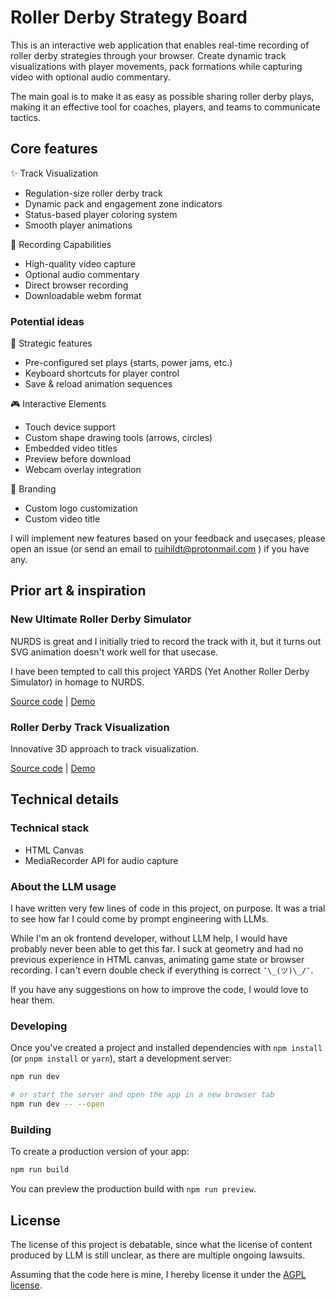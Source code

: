 # Roller Derby Strategy Board

This is an interactive web application that enables real-time recording of roller derby strategies through your browser. Create dynamic track visualizations with player movements, pack formations while capturing video with optional audio commentary.

The main goal is to make it as easy as possible sharing roller derby plays, making it an effective tool for coaches, players, and teams to communicate tactics.

## Core features

✨ Track Visualization

- Regulation-size roller derby track
- Dynamic pack and engagement zone indicators
- Status-based player coloring system
- Smooth player animations

🎥 Recording Capabilities

- High-quality video capture
- Optional audio commentary
- Direct browser recording
- Downloadable webm format

### Potential ideas

🚀 Strategic features

- Pre-configured set plays (starts, power jams, etc.)
- Keyboard shortcuts for player control
- Save & reload animation sequences

🎮 Interactive Elements

- Touch device support
- Custom shape drawing tools (arrows, circles)
- Embedded video titles
- Preview before download
- Webcam overlay integration

🎨 Branding

- Custom logo customization
- Custom video title

I will implement new features based on your feedback and usecases, please open an issue (or send an email to ruihildt@protonmail.com ) if you have any.

## Prior art & inspiration

### New Ultimate Roller Derby Simulator

NURDS is great and I initially tried to record the track with it, but it turns out SVG animation doesn't work well for that usecase.

I have been tempted to call this project YARDS (Yet Another Roller Derby Simulator) in homage to NURDS.

[Source code](https://github.com/fa-bien/nurds) | [Demo](https://nurds.space/)

### Roller Derby Track Visualization

Innovative 3D approach to track visualization.

[Source code](https://github.com/webdingens/track-viz) | [Demo](https://trackviz.netlify.app/)

## Technical details

### Technical stack

- HTML Canvas
- MediaRecorder API for audio capture

### About the LLM usage

I have written very few lines of code in this project, on purpose. It was a trial to see how far I could come by prompt engineering with LLMs.

While I'm an ok frontend developer, without LLM help, I would have probably never been able to get this far. I suck at geometry and had no previous experience in HTML canvas, animating game state or browser recording. I can't evern double check if everything is correct `¯\_(ツ)\_/¯`.

If you have any suggestions on how to improve the code, I would love to hear them.

### Developing

Once you've created a project and installed dependencies with `npm install` (or `pnpm install` or `yarn`), start a development server:

```bash
npm run dev

# or start the server and open the app in a new browser tab
npm run dev -- --open
```

### Building

To create a production version of your app:

```bash
npm run build
```

You can preview the production build with `npm run preview`.

## License

The license of this project is debatable, since what the license of content produced by LLM is still unclear, as there are multiple ongoing lawsuits.

Assuming that the code here is mine, I hereby license it under the [AGPL license](https://www.gnu.org/licenses/agpl-3.0.en.html).
